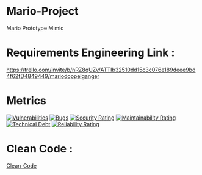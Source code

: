 # Mario-Project
Mario Prototype Mimic

# Requirements Engineering Link : 
https://trello.com/invite/b/nRZ8qUZv/ATTIb32510dd15c3c076e189deee9bd4f62fD4849449/mariodoppelganger

# Metrics
[![Vulnerabilities](https://sonarcloud.io/api/project_badges/measure?project=DdizzyMe_Mario-Project&metric=vulnerabilities)](https://sonarcloud.io/summary/new_code?id=DdizzyMe_Mario-Project)
[![Bugs](https://sonarcloud.io/api/project_badges/measure?project=DdizzyMe_Mario-Project&metric=bugs)](https://sonarcloud.io/summary/new_code?id=DdizzyMe_Mario-Project)
[![Security Rating](https://sonarcloud.io/api/project_badges/measure?project=DdizzyMe_Mario-Project&metric=security_rating)](https://sonarcloud.io/summary/new_code?id=DdizzyMe_Mario-Project)
[![Maintainability Rating](https://sonarcloud.io/api/project_badges/measure?project=DdizzyMe_Mario-Project&metric=sqale_rating)](https://sonarcloud.io/summary/new_code?id=DdizzyMe_Mario-Project)
[![Technical Debt](https://sonarcloud.io/api/project_badges/measure?project=DdizzyMe_Mario-Project&metric=sqale_index)](https://sonarcloud.io/summary/new_code?id=DdizzyMe_Mario-Project)
[![Reliability Rating](https://sonarcloud.io/api/project_badges/measure?project=DdizzyMe_Mario-Project&metric=reliability_rating)](https://sonarcloud.io/summary/new_code?id=DdizzyMe_Mario-Project)

# Clean Code :
[Clean_Code](https://github.com/DdizzyMe/Mario-Project/blob/e0056be050eb60842abb5380c976039a44f2493e/cleandcodepdf.pdf)
